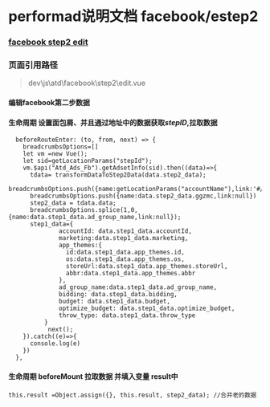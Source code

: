 # performad说明文档 facebook/estep2
### [facebook step2 edit](http://performad.qa.onemad.com/platform/atd/main#/atd/facebook/estep2?accountId=712344008863677&stepId=53737&accountName=Dragonsmeet%20Inc.-Madhouse "facebook step2" )
### 页面引用路径 
> dev\js\atd\facebook\step2\edit.vue
#### 编辑facebook第二步数据

#### 生命周期 设置面包屑、并且通过地址中的数据获取*stepID*,拉取数据
```
  beforeRouteEnter: (to, from, next) => {
    breadcrumbsOptions=[]
    let vm =new Vue();
    let sid=getLocationParams("stepId");
    vm.$api("Atd_Ads_Fb").getAdsetInfo(sid).then((data)=>{
      tdata= transformDataToStep2Data(data.step2_data);
      breadcrumbsOptions.push({name:getLocationParams("accountName"),link:'#/atd/campaign/admin'})
      breadcrumbsOptions.push({name:data.step2_data.ggzmc,link:null})
      step2_data = tdata.data;
      breadcrumbsOptions.splice(1,0,{name:data.step1_data.ad_group_name,link:null});
      step1_data={
              accountId: data.step1_data.accountId,
              marketing:data.step1_data.marketing,
              app_themes:{
                id:data.step1_data.app_themes.id,
                os:data.step1_data.app_themes.os,
                storeUrl:data.step1_data.app_themes.storeUrl,
                abbr:data.step1_data.app_themes.abbr
              },
              ad_group_name:data.step1_data.ad_group_name,
              bidding: data.step1_data.bidding,
              budget: data.step1_data.budget,
              optimize_budget: data.step1_data.optimize_budget,
              throw_type: data.step1_data.throw_type
          }
           next();
    }).catch((e)=>{
      console.log(e)
    })
  },
```


#### 生命周期  beforeMount 拉取数据 并填入变量 result中
`this.result =Object.assign({}, this.result, step2_data); //合并老的数据`

